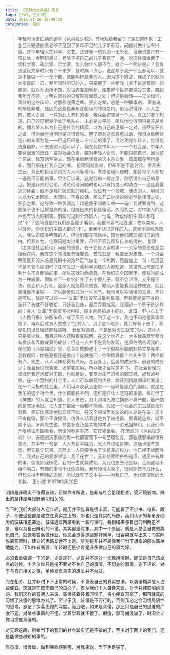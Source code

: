 ```yaml
---
title: 《沉默的大多数》序言
tags: [书评, 王小波]
date: 2015-11-26 18:09:00
categories: 随想
---
```

<!--more-->
>年轻时读萧伯纳的剧本《芭芭拉少校》，有场戏给我留下了深刻的印象：工业巨头安德谢夫老爷子见到了多年不见的儿子斯泰芬，问他对做什么有兴趣。这个年轻人在科学、文艺、法律等一切方面一无所长，但他说自己有一项长处：会明辨是非。老爷子把自己的儿子暴损了一通，说这件事难倒了一切科学家、政治家、哲学家，怎么你什么都不会，就会一个明辨是非？我看到这段文章时只有二十来岁，登时痛下决心，说这辈子我干什么都可以，就是不能做一个一无所能，就能明辨是非的人。因为这个原故，我成了沉默的大多数的一员。我年轻时所见的人，只掌握了一些粗浅（且不说是荒谬）的原则，就以为无所不知，对世界妄加判断，结果整个世界都深受其害。直到我年登不惑，才明白萧翁的见解原有偏颇之处；但这是后话——无论如何，萧翁的这些议论，对那些浅薄之辈、狂妄之辈，总是一种解毒剂。
萧翁说明辨是非难，是因为这些是非都在伦理的领域之内。俗话说得好，此人之肉，彼人之毒；一件对此人有利的事，难免会伤害另一个人。真正的君子知道，自己的见解受所处环境左右，未必是公平的；所以他觉得明辨是非是难的。倘若某人以为自己是社会的精英，以为自己的见解一定对，虽然有狂妄之嫌，但他会觉得明辨是非很容易。明了萧翁这重意思以后，我很以做明辨是非的专家为耻——但这已经是二十年前的事了。当时我是年轻人，觉得能洁身自好，不去害别人就可以了。现在我是中年人——一个社会里，中年人要负很重的责任：要对社会负责，要对年轻人负责，不能只顾自己。因为这个原故，我开始写杂文。现在奉献给读者的这本杂文集，篇篇都在明辨是非，而且都在打我自己的嘴。
伦理问题虽难，但却不是不能讨论。罗素先生云，真正的伦理原则把人人同等看待。考虑伦理问题时，想替每个人都想一遍是不可能的事，但你可以说，这是我的一得之见，然后说出自己的意见，把是非交付公论。讨论伦理问题时也可以保持良心的清白——这是我最近的体会；但不是我打破沉默的动机。假设有一个领域，谦虚的人、明理的人以为它太困难、太暧昧，不肯说话，那么开口说话的就必然是浅薄之徒、狂妄之辈。这导致一种负筛选：越是傻子越敢叫唤——马上我就要说到，这些傻子也不见得是真的傻，但喊出来的都是傻话。久而久之，对中国人的名声也有很大的损害。前些时见到个外国人，他说：听说你们中国人都在说“不”？这简直是把我们都当傻子看待。我很不客气地答道：物以类聚，人以群分。你认识的中国人都说“不”，但我不认识这样的人。这倒不是唬外国人，我认识很多明理的人，但他们都在沉默中，因为他们都珍视自己的清白。但我以为，伦理问题太过重要，已经不容我顾及自身的清白。
伦理（尤其是社会伦理）问题的重要，在于它是大家的事——大家的意思就是包括我在内。我在这个领域里有话要说，首先就是：我要反对愚蠢。一个只会明辨是非的人总是凭胸中的浩然正气做出一个判断，然后加上一句：难道这不是不言而喻的吗？任何受过一点科学训练的人都知道，这世界上简直找不到什么不言而喻的事，所以这就叫做愚蠢。在我们这个国家里，傻有时能成为一种威慑。假如乡下一位农妇养了五个傻儿子，既不会讲理，又不懂王法，就会和人打架，这家人就能得点便宜。聪明人也能看到这种便宜，而且装傻谁不会呢——所以装傻就成为一种风气。我也可以写装傻的文章，不只是可以，我是写过的——“文革”里谁没写过批判稿呢。但装傻是要不得的，装开了头就不好收拾，只好装到底，最后弄假成真。我知道一个例子是这样的：某人“文革”里装傻写批判稿，原本是想搞点小好处，谁知一不小心上了《人民日报》头版头条，成了风云人物。到了这一步，我也不知他是真傻假傻了。再以后就被人整成了“三种人”。到了这个地步，就只好装下去了，真傻犯错误处理还能轻些呀。
我反对愚蠢，不是反对天生就笨的人，这种人只是极少数，而且这种人还盼着变聪明。在这个世界上，大多数愚蠢里都含有假装和弄假成真的成分；但这一点并不是我的发现，是萧伯纳告诉我的。在他的《匹克梅梁》里，息金斯教授遇上了一个假痴不癫的杜特立尔先生。息教授问：你是恶棍还是傻瓜？这就是问：你假傻真傻？杜先生答：两样都有点，先生，凡人两样都得有点呀。在我身上，后者的成分多，前者的成分少；而且我讨厌装傻，渴望变聪明。所以我才会写这本书。
在社会伦理的领域里我还想反对无趣，也就是说，要反对庄严肃穆的假正经。据我的考察，在一个宽松的社会里，人们可以收获到优雅，收获到精雕细琢的浪漫；在一个呆板的社会里，人们可以收获到幽默——起码是黑色的幽默。就是在我呆的这个社会里，什么都收获不到，这可是件让人吃惊的事情。看过但丁《神曲》的人就会知道，对人来说，刀山剑树火海油锅都不算严酷，最严酷的是寒冰地狱，把人冻在那里一动都不能动。假如一个社会的宗旨就是反对有趣，那它比寒冰地狱又有不如。在这个领域里发议论的人总是在说：这个不宜提倡，那个不宜提倡。仿佛人活着就是为了被提倡。要真是这样，就不如不活。罗素先生说，参差多态乃是幸福的本源——弟兄姐妹们，让我们睁开眼睛往周围看看，所谓的参差多态，它在哪里呢。
在萧翁的《芭芭拉少校》中，安德谢夫家族的每一代都要留下一句至理名言。那些话都编得很有意思，其中有一句是：人人有权争胜负，无人有权论是非。这话也很有意思，但它是句玩笑。实际上，人只要争得了论是非的权力，他已经不战而胜了。我对自己的要求很低：我活在世上，无非想要明白些道理，遇见些有趣的事。倘能如我所愿，我的一生就算成功。为此也要去论是非，否则道理不给你明白，有趣的事也不让你遇到。我开始得太晚了，很可能做不成什么，但我总得申明我的态度，所以就有了这本书——为我自己，也代表沉默的大多数。
王小波
1997年3月20日 

明辨是非确实不值得自称，正如作者所说，是非与社会伦理相关，受环境影响，辨出的是非是与视野确切相关的。

当下的我们大部分人还年轻，阅历并不能算是很丰富，可能看了不少书、电影、段子，即便这些都是建立在真实之上的，那也只是真实的局部，我们认识的与亲身经历的往往相差甚远。往往通过网络看到一些时事时，看到结果与自己的判断差不多，自以为自己辨别的不错。其实都是假象，其中一个原因，就是人总会自觉的美化自己。就像看答案做作业，你总会觉得这些题好简单，很容易就写出来；而实际脱离答案时，建立的思路却远不上道。辨别是非并不是像我们当下想象的那么简单地能力，正如作者所言，年轻时还是少言是非多做自己的事为好。

必须着重强调一下的是，少言是非。少言并不是对一切保持沉默，即便是自己该发言的时候。少言仅仅只是指不要对不关自己的事情，不切身的事情，妄下评论。对于与自己相关之事，单纯发表真实的想法并不为过。

而在相关、且并非时下不正常的时候，不发表自己的真实想法，以装傻糊弄他人占些便宜，这就是在损伤自己的良心了。仅从我们个人自身来谈，对于并非聪明绝顶的、我们这样的普通人来说，装傻装着装着习惯了，贪小便宜习惯了，那可就真的习惯了装傻的思维方式了。至少于我，装傻是不可行的，否则我必定会习惯局限性的思考，忘记了探索思维的深度。而且吧，如果是真傻，那还只是自己的思维的广度不足，对某些事真的不懂，学着学着就不傻了。假傻，那可就没辙了，时间会让你习惯成真傻的。

对无趣这段，所幸当下的我们的社会其实还是不错的了，至少对于网上的我们，还是能做些越矩的事的。

有态度，慢慢做，做到哪收获到哪，对我来说，当下也足够了。